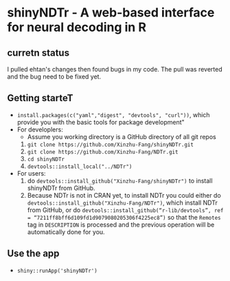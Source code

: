 
# shinyNDTr - A web-based interface for neural decoding in R
## curretn status
I pulled ehtan's changes then found bugs in my code. The pull was reverted and the bug need to be fixed yet.

## Getting starteT
* `install.packages(c("yaml","digest", "devtools", "curl"))`, which provide you with the basic tools for package development"
* For developlers:
   * Assume you working directory is a GitHub directory of all git repos
   1. `git clone https://github.com/Xinzhu-Fang/shinyNDTr.git`
   2. `git clone https://github.com/Xinzhu-Fang/NDTr.git`
   3. `cd shinyNDTr` 
   4. `devtools::install_local("../NDTr")`
* For users:
  1. do `devtools::install_github("Xinzhu-Fang/shinyNDTr")` to install shinyNDTr from GitHub.
  2. Because NDTr is not in CRAN yet, to install NDTr you could either do `devtools::install_github("Xinzhu-Fang/NDTr")`, which install NDTr from GitHub, or do `devtools::install_github(“r-lib/devtools”, ref = “7211ff8bff6d109fd1d9079080205306f4225ec8”)` so that the `Remotes` tag in `DESCRIPTION` is processed and the previous operation will be automatically done for you.
## Use the app
* `shiny::runApp('shinyNDTr')`

